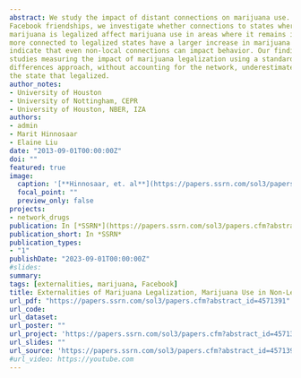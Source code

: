 ```yaml
---
abstract: We study the impact of distant connections on marijuana use. Using data on
Facebook friendships, we investigate whether connections to states where recreational
marijuana is legalized affect marijuana use in areas where it remains illegal. We find that areas
more connected to legalized states have a larger increase in marijuana use. These results
indicate that even non-local connections can impact behavior. Our findings suggest that
studies measuring the impact of marijuana legalization using a standard difference-in-
differences approach, without accounting for the network, underestimate the direct effect on
the state that legalized.
author_notes:
- University of Houston
- University of Nottingham, CEPR
- University of Houston, NBER, IZA
authors:
- admin
- Marit Hinnosaar
- Elaine Liu
date: "2013-09-01T00:00:00Z"
doi: ""
featured: true
image:
  caption: '[**Hinnosaar, et. al**](https://papers.ssrn.com/sol3/papers.cfm?abstract_id=4571391)'
  focal_point: ""
  preview_only: false
projects:
- network_drugs
publication: In [*SSRN*](https://papers.ssrn.com/sol3/papers.cfm?abstract_id=4571391)
publication_short: In *SSRN*
publication_types:
- "1"
publishDate: "2023-09-01T00:00:00Z"
#slides: 
summary: 
tags: [externalities, marijuana, Facebook]
title: Externalities of Marijuana Legalization, Marijuana Use in Non-Legalizing States
url_pdf: "https://papers.ssrn.com/sol3/papers.cfm?abstract_id=4571391"
url_code: 
url_dataset: 
url_poster: ""
url_project: 'https://papers.ssrn.com/sol3/papers.cfm?abstract_id=4571391'
url_slides: ""
url_source: 'https://papers.ssrn.com/sol3/papers.cfm?abstract_id=4571391'
#url_video: https://youtube.com
---
```


